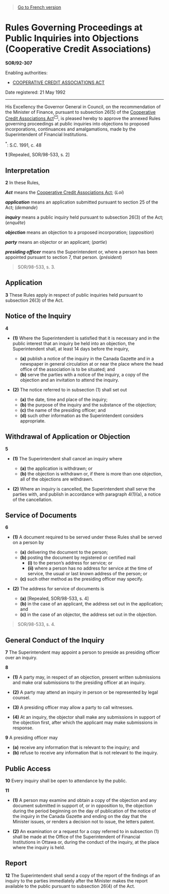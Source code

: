 > [Go to French version](/fr/Règlements/Décrets,%20ordonnances%20et%20règlements%20statutaires/92/307.md)

# Rules Governing Proceedings at Public Inquiries into Objections (Cooperative Credit Associations)

**SOR/92-307**

Enabling authorities: 
- [COOPERATIVE CREDIT ASSOCIATIONS ACT](/en/Acts/Statutes%20of%20Canada/1991/c.%2048.md)

Date registered: 21 May 1992

----------

His Excellency the Governor General in Council, on the recommendation of the Minister of Finance, pursuant to subsection 26(5) of the [Cooperative Credit Associations Act](/en/Acts/Statutes%20of%20Canada/1991/c.%2048.md)<sup><a href='#fn_1e'>[*]</a></sup>, is pleased hereby to approve the annexed Rules governing proceedings at public inquiries into objections to proposed incorporations, continuances and amalgamations, made by the Superintendent of Financial Institutions.

<a name='fn_1e'><sup>*</sup></a>: S.C. 1991, c. 48<br />



**1** [Repealed, SOR/98-533, s. 2]




## Interpretation


**2** In these Rules,

***Act*** means the [Cooperative Credit Associations Act](/en/Acts/Statutes%20of%20Canada/1991/c.%2048.md); (*Loi*)

***application*** means an application submitted pursuant to section 25 of the Act; (*demande*)

***inquiry*** means a public inquiry held pursuant to subsection 26(3) of the Act; (*enquête*)

***objection*** means an objection to a proposed incorporation; (*opposition*)

***party*** means an objector or an applicant; (*partie*)

***presiding officer*** means the Superintendent or, where a person has been appointed pursuant to section 7, that person. (*président*) 
> SOR/98-533, s. 3.





## Application


**3** These Rules apply in respect of public inquiries held pursuant to subsection 26(3) of the Act.




## Notice of the Inquiry


**4** 

- **(1)** Where the Superintendent is satisfied that it is necessary and in the public interest that an inquiry be held into an objection, the Superintendent shall, at least 14 days before the inquiry,
	- **(a)** publish a notice of the inquiry in the Canada Gazette and in a newspaper in general circulation at or near the place where the head office of the association is to be situated; and
	- **(b)** serve the parties with a notice of the inquiry, a copy of the objection and an invitation to attend the inquiry.

- **(2)** The notice referred to in subsection (1) shall set out
	- **(a)** the date, time and place of the inquiry;
	- **(b)** the purpose of the inquiry and the substance of the objection;
	- **(c)** the name of the presiding officer; and
	- **(d)** such other information as the Superintendent considers appropriate.




## Withdrawal of Application or Objection


**5** 

- **(1)** The Superintendent shall cancel an inquiry where
	- **(a)** the application is withdrawn; or
	- **(b)** the objection is withdrawn or, if there is more than one objection, all of the objections are withdrawn.

- **(2)** Where an inquiry is cancelled, the Superintendent shall serve the parties with, and publish in accordance with paragraph 4(1)(a), a notice of the cancellation.




## Service of Documents


**6** 

- **(1)** A document required to be served under these Rules shall be served on a person by
	- **(a)** delivering the document to the person;
	- **(b)** posting the document by registered or certified mail
		- **(i)** to the person’s address for service; or
		- **(ii)** where a person has no address for service at the time of service, the usual or last known address of the person; or
	- **(c)** such other method as the presiding officer may specify.

- **(2)** The address for service of documents is
	- **(a)** [Repealed, SOR/98-533, s. 4]
	- **(b)** in the case of an applicant, the address set out in the application; and
	- **(c)** in the case of an objector, the address set out in the objection.
> SOR/98-533, s. 4.





## General Conduct of the Inquiry


**7** The Superintendent may appoint a person to preside as presiding officer over an inquiry.



**8** 

- **(1)** A party may, in respect of an objection, present written submissions and make oral submissions to the presiding officer at an inquiry.

- **(2)** A party may attend an inquiry in person or be represented by legal counsel.

- **(3)** A presiding officer may allow a party to call witnesses.

- **(4)** At an inquiry, the objector shall make any submissions in support of the objection first, after which the applicant may make submissions in response.



**9** A presiding officer may
- **(a)** receive any information that is relevant to the inquiry; and
- **(b)** refuse to receive any information that is not relevant to the inquiry.




## Public Access


**10** Every inquiry shall be open to attendance by the public.



**11** 

- **(1)** A person may examine and obtain a copy of the objection and any document submitted in support of, or in opposition to, the objection during the period beginning on the day of publication of the notice of the inquiry in the Canada Gazette and ending on the day that the Minister issues, or renders a decision not to issue, the letters patent.

- **(2)** An examination or a request for a copy referred to in subsection (1) shall be made at the Office of the Superintendent of Financial Institutions in Ottawa or, during the conduct of the inquiry, at the place where the inquiry is held.




## Report


**12** The Superintendent shall send a copy of the report of the findings of an inquiry to the parties immediately after the Minister makes the report available to the public pursuant to subsection 26(4) of the Act.


